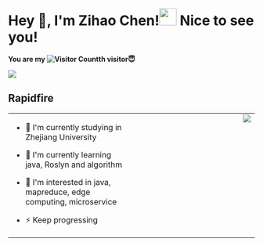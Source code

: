 # Hey 👋, I'm Zihao Chen!<img src="https://emojis.slackmojis.com/emojis/images/1531849430/4246/blob-sunglasses.gif?1531849430" width="35"/> Nice to see you!
<b>You are my ![Visitor Count](https://profile-counter.glitch.me/fydgmy/count.svg)th visitor😇</b>

<img src="https://img.shields.io/github/followers/fydgmy?logo=github&label=Followers"> 

## Rapidfire  
<table><tr><td valign="top" width="50%">

- 🔭 I'm currently studying in Zhejiang University   

- 🌱 I'm currently learning java, Roslyn and algorithm  

- 👀 I'm interested in java, mapreduce, edge computing, microservice

- ⚡ Keep progressing  


</td><td valign="top" width="50%">

<div align="center">
<img src="https://github-readme-stats.vercel.app/api?username=fydgmy&show_icons=true&count_private=true&hide_border=true" align="right"/>
</div>  
</td></tr></table>  
